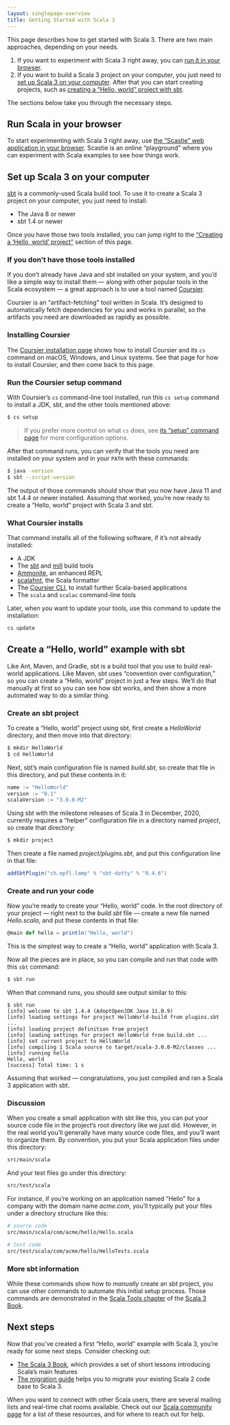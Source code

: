 ```yaml
---
layout: singlepage-overview
title: Getting Started with Scala 3
---
```




This page describes how to get started with Scala 3. There are two main approaches, depending on your needs.

1. If you want to experiment with Scala 3 right away, you can [run it in your browser](#run-in-browser).
1. If you want to build a Scala 3 project on your computer, you just need to [set up Scala 3 on your computer](#install-tools). After that you can start creating projects, such as [creating a “Hello, world” project with sbt](#hello-world-example).

The sections below take you through the necessary steps.



## <a name="run-in-browser"></a>Run Scala in your browser

To start experimenting with Scala 3 right away, use <a href="https://scastie.scala-lang.org/?target=dotty" target="_blank">the “Scastie” web application in your browser</a>. Scastie is an online “playground” where you can experiment with Scala examples to see how things work.

<!-- TODO: provide some examples here? or, it would be nice if we could preload a Scastie session with some examples. -->



## <a name="install-tools"></a>Set up Scala 3 on your computer

[sbt](https://www.scala-sbt.org) is a commonly-used Scala build tool. To use it to create a Scala 3 project on your computer, you just need to install:

- The Java 8 or newer
- sbt 1.4 or newer

Once you have those two tools installed, you can jump right to the [“Creating a ‘Hello, world’ project”](#hello-world-example) section of this page.


### If you don’t have those tools installed

If you don’t already have Java and sbt installed on your system, and you’d like a simple way to install them — along with other popular tools in the Scala ecosystem — a great approach is to use a tool named [Coursier](https://get-coursier.io/docs/cli-overview).

Coursier is an “artifact-fetching” tool written in Scala. It’s designed to automatically fetch dependencies for you and works in parallel, so the artifacts you need are downloaded as rapidly as possible.

### Installing Coursier

The <a href="https://get-coursier.io/docs/cli-installation" target="_blank">Coursier installation page</a> shows how to install Coursier and its `cs` command on macOS, Windows, and Linux systems. See that page for how to install Coursier, and then come back to this page.

### Run the Coursier setup command

<!-- TODO: need to be more clear about what JDK is installed -->
With Coursier’s `cs` command-line tool installed, run this `cs setup` command to install a JDK, sbt, and the other tools mentioned above:

```sh
$ cs setup
```
<!-- TODO: show the Coursier output here -->

>If you prefer more control on what `cs` does, see [its “setup” command page](https://get-coursier.io/docs/cli-setup) for more configuration options.

After that command runs, you can verify that the tools you need are installed on your system and in your `PATH` with these commands:

```sh
$ java -version
$ sbt --script-version
```

The output of those commands should show that you now have Java 11 and sbt 1.4.4 or newer installed. Assuming that worked, you’re now ready to create a “Hello, world” project with Scala 3 and sbt.
<!-- TODO: verify that it installs Java 11 -->


### What Coursier installs

<!-- TODO: be more clear about “if it’s not already installed” -->
That command installs all of the following software, if it’s not already installed:

- A JDK
- The [sbt](https://www.scala-sbt.org) and [mill](https://www.lihaoyi.com/mill) build tools
- [Ammonite](https://ammonite.io), an enhanced REPL
- [scalafmt](https://scalameta.org/scalafmt), the Scala formatter
- The [Coursier CLI](https://get-coursier.io/docs/cli-overview), to install further Scala-based applications
- The `scala` and `scalac` command-line tools
<!-- TODO: be more clear about what JDK is installed -->

Later, when you want to update your tools, use this command to update the installation:

```sh
cs update
```

## <a name="hello-world-example"></a>Create a “Hello, world” example with sbt

Like Ant, Maven, and Gradle, sbt is a build tool that you use to build real-world applications. Like Maven, sbt uses “convention over configuration,” so you can create a “Hello, world” project in just a few steps. We’ll do that manually at first so you can see how sbt works, and then show a more automated way to do a similar thing.

### Create an sbt project

To create a “Hello, world” project using sbt, first create a *HelloWorld* directory, and then move into that directory:

```sh
$ mkdir HelloWorld
$ cd HelloWorld
```

Next, sbt’s main configuration file is named *build.sbt*, so create that file in this directory, and put these contents in it:

```scala
name := "HelloWorld"
version := "0.1"
scalaVersion := "3.0.0-M2"
```

Using sbt with the milestone releases of Scala 3 in December, 2020, currently requires a “helper” configuration file in a directory named *project*, so create that directory:

```sh
$ mkdir project
```

Then create a file named *project/plugins.sbt*, and put this configuration line in that file:

```scala
addSbtPlugin("ch.epfl.lamp" % "sbt-dotty" % "0.4.6")
```


### Create and run your code

Now you’re ready to create your “Hello, world” code. In the root directory of your project — right next to the *build.sbt* file — create a new file named *Hello.scala*, and put these contents in that file:

```scala
@main def hello = println("Hello, world")
```

This is the simplest way to create a “Hello, world” application with Scala 3.

Now all the pieces are in place, so you can compile and run that code with this `sbt` command:

```sh
$ sbt run
```

When that command runs, you should see output similar to this:

```
$ sbt run
[info] welcome to sbt 1.4.4 (AdoptOpenJDK Java 11.0.9)
[info] loading settings for project HelloWorld-build from plugins.sbt ...
[info] loading project definition from project
[info] loading settings for project HelloWorld from build.sbt ...
[info] set current project to HelloWorld
[info] compiling 1 Scala source to target/scala-3.0.0-M2/classes ...
[info] running hello
Hello, world
[success] Total time: 1 s
```

Assuming that worked — congratulations, you just compiled and ran a Scala 3 application with sbt.

<!-- TODO: another possible way to do this is to let readers clone a Github repo; but i think this step-by-step process has its own merits. -->



### Discussion

When you create a small application with sbt like this, you can put your source code file in the project’s root directory like we just did. However, in the real world you’ll generally have many source code files, and you’ll want to organize them. By convention, you put your Scala application files under this directory:

```sh
src/main/scala
```

And your test files go under this directory:

```sh
src/test/scala
```

For instance, if you’re working on an application named “Hello” for a company with the domain name *acme.com*, you’ll typically put your files under a directory structure like this:

```sh
# source code
src/main/scala/com/acme/hello/Hello.scala

# test code
src/test/scala/com/acme/hello/HelloTests.scala
```

<!--
#### Initial sbt directory structure

Furthermore, when you first create an sbt directory structure to support Scala and Java source code files and test files, along with other resources, your complete initial sbt directory structure looks like this:

....
.
|-- build.sbt
|-- project
|   `-- build.properties
|   `-- plugins.sbt
`-- src
    |-- main
    |   |-- java
    |   |-- resources
    |   `-- scala
    `-- test
        |-- java
        |-- resources
        `-- scala
....
-->


### More sbt information

While these commands show how to *manually* create an sbt project, you can use other commands to automate this initial setup process. Those commands are demonstrated in the [Scala Tools chapter](/scala3/book/scala-tools.html) of the [Scala 3 Book](/scala3/book/introduction.html).

<!-- TODO: we could show how to use `sbt new` here -->



## Next steps

Now that you’ve created a first “Hello, world” example with Scala 3, you’re ready for some next steps. Consider checking out:

<!-- TODO: it would be nice to have a slightly larger application to go to that shows more about sbt, testing, and how a project is organized. like a Pizza Store application, or something more useful. -->

- [The Scala 3 Book](/scala3/book/introduction.html), which provides a set of short lessons introducing Scala’s main features
- [The migration guide](https://scalacenter.github.io/scala-3-migration-guide/) helps you to migrate your existing Scala 2 code base to Scala 3.

When you want to connect with other Scala users, there are several mailing lists and real-time chat rooms available. Check out our [Scala community page](https://scala-lang.org/community/) for a list of these resources, and for where to reach out for help.
